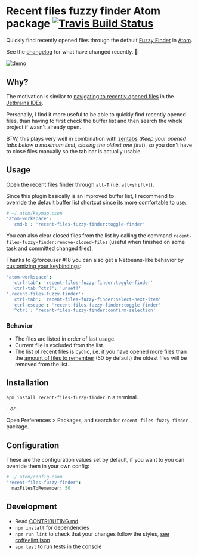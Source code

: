 # Recent files fuzzy finder Atom package [![Travis Build Status](http://travis-ci.org/viddo/recent-files-fuzzy-finder.png?branch=master)](http://travis-ci.org/viddo/recent-files-fuzzy-finder)

Quickly find recently opened files through the default [Fuzzy Finder](https://github.com/atom/fuzzy-finder) in [Atom](https://atom.io/).

See the [changelog](CHANGELOG.md) for what have changed recently. :rocket:

![demo](https://cloud.githubusercontent.com/assets/978461/6547149/df374dd4-c5cf-11e4-9523-fd892b6ec3e5.gif)

## Why?
The motivation is similar to [navigating to recently opened files](http://blog.jetbrains.com/webide/2013/02/navigating-between-files-in-the-ide-best-practices/) in the [Jetbrains IDEs](https://www.jetbrains.com/).

Personally, I find it more useful to be able to quickly find recently opened files, than having to first check the buffer list and then search the whole project if wasn't already open.

BTW, this plays very well in combination with [zentabs](https://atom.io/packages/zentabs) (_Keep your opened tabs below a maximum limit, closing the oldest one first_), so you don't have to close files manually so the tab bar is actually usable.

## Usage
Open the recent files finder through `alt-T` (i.e. `alt+shift+t`).

Since this plugin basically is an improved buffer list, I  recommend to override the default buffer list shortcut since its more comfortable to use:

```coffee
# ~/.atom/keymap.cson
'atom-workspace':
  'cmd-b': 'recent-files-fuzzy-finder:toggle-finder'
```

You can also clear closed files from the list by calling the command `recent-files-fuzzy-finder:remove-closed-files` (useful when finished on some task and committed changed files).

Thanks to @forceuser #18 you can also get a Netbeans-like behavior by [customizing your keybindings](http://flight-manual.atom.io/using-atom/sections/basic-customization/#customizing-keybindings):

```coffeescript
'atom-workspace':
  'ctrl-tab': 'recent-files-fuzzy-finder:toggle-finder'
  'ctrl-tab ^ctrl': 'unset!'
'.recent-files-fuzzy-finder':
  'ctrl-tab': 'recent-files-fuzzy-finder:select-next-item'
  'ctrl-escape': 'recent-files-fuzzy-finder:toggle-finder'
  '^ctrl': 'recent-files-fuzzy-finder:confirm-selection'
```

### Behavior
- The files are listed in order of last usage.
- Current file is excluded from the list.
- The list of recent files is cyclic, i.e. if you have opened more files than the [amount of files to remember](#Configuration) (50 by default) the oldest files will be removed from the list.

## Installation
 `apm install recent-files-fuzzy-finder` in a terminal.

_- or -_

Open Preferences > Packages, and search for `recent-files-fuzzy-finder` package.


## Configuration
These are the configuration values set by default, if you want to you can override them in your own config:

```coffee
# ~/.atom/config.cson
"recent-files-fuzzy-finder":
  maxFilesToRemember: 50
```

## Development

- Read [CONTRIBUTING.md](CONTRIBUTING.md)
- `npm install` for dependencies
- `npm run lint` to check that your changes follow the styles, [see coffeelint.json](./coffeelint.json)
- `apm test` to run tests in the console
